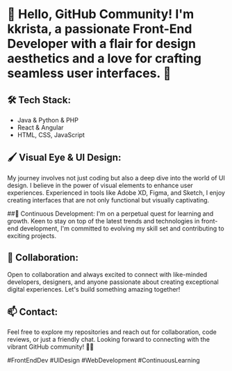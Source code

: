 <h1>👋 Hello, GitHub Community! I'm kkrista, a passionate Front-End Developer with a flair for design aesthetics and a love for crafting seamless user interfaces. 🚀 </h1>

## 🛠️ Tech Stack:

* Java & Python & PHP
* React & Angular
* HTML, CSS, JavaScript

## 🖌️ Visual Eye & UI Design:
My journey involves not just coding but also a deep dive into the world of UI design. I believe in the power of visual elements to enhance user experiences. Experienced in tools like Adobe XD, Figma, and Sketch, I enjoy creating interfaces that are not only functional but visually captivating.

##🌱 Continuous Development:
I'm on a perpetual quest for learning and growth. Keen to stay on top of the latest trends and technologies in front-end development, I'm committed to evolving my skill set and contributing to exciting projects.

## 🤝 Collaboration:
Open to collaboration and always excited to connect with like-minded developers, designers, and anyone passionate about creating exceptional digital experiences. Let's build something amazing together!

## 📫 Contact:
Feel free to explore my repositories and reach out for collaboration, code reviews, or just a friendly chat. Looking forward to connecting with the vibrant GitHub community! 🚀🌐

#FrontEndDev #UIDesign #WebDevelopment #ContinuousLearning

